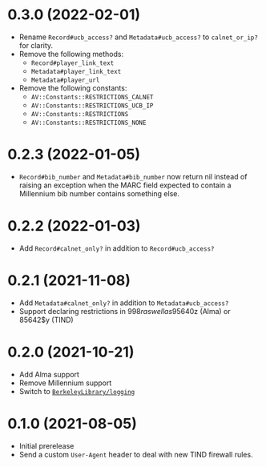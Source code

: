 # 0.3.0 (2022-02-01)

- Rename `Record#ucb_access?` and `Metadata#ucb_access?` to `calnet_or_ip?` for clarity.
- Remove the following methods:
  - `Record#player_link_text`
  - `Metadata#player_link_text`
  - `Metadata#player_url`
- Remove the following constants:
  - `AV::Constants::RESTRICTIONS_CALNET` 
  - `AV::Constants::RESTRICTIONS_UCB_IP`
  - `AV::Constants::RESTRICTIONS`
  - `AV::Constants::RESTRICTIONS_NONE`

# 0.2.3 (2022-01-05)

- `Record#bib_number` and `Metadata#bib_number` now return nil instead of raising an
  exception when the MARC field expected to contain a Millennium bib number contains
  something else.

# 0.2.2 (2022-01-03)

- Add `Record#calnet_only?` in addition to `Record#ucb_access?`

# 0.2.1 (2021-11-08)

- Add `Metadata#calnet_only?` in addition to `Metadata#ucb_access?`
- Support declaring restrictions in 998$r as well as 95640$z (Alma) or 85642$y (TIND)

# 0.2.0 (2021-10-21)

- Add Alma support
- Remove Millennium support
- Switch to [`BerkeleyLibrary/logging`](https://github.com/BerkeleyLibrary/logging)

# 0.1.0 (2021-08-05)

- Initial prerelease
- Send a custom `User-Agent` header to deal with new TIND firewall rules.
